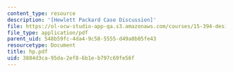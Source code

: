 ```yaml
---
content_type: resource
description: '[Hewlett Packard Case Discussion]'
file: https://ol-ocw-studio-app-qa.s3.amazonaws.com/courses/15-394-designing-and-leading-the-entrepreneurial-organization-spring-2003/3884d3ca95da2ef86b1eb797c69fe56f_hp.pdf
file_type: application/pdf
parent_uid: 548b59fc-4da4-9c58-5555-d49a0b05fe43
resourcetype: Document
title: hp.pdf
uid: 3884d3ca-95da-2ef8-6b1e-b797c69fe56f
---
```

